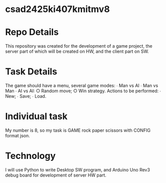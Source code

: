 # csad2425ki407kmitmv8
# Repo Details
This repository was created for the development of a game project, the server part of which will be created on HW, and the client part on SW.

# Task Details
The game should have a menu, several game modes: ∙ Man vs AI ∙ Man vs Man ∙ AI vs AI: ○ Random move; ○ Win strategy. Actions to be performed: ∙ New; ∙ Save; ∙ Load.

# Individual task
My number is 8, so my task is GAME rock paper scissors with CONFIG format json.

# Technology
I will use Python to write Desktop SW program, and Arduino Uno Rev3 debug board for development of server HW part.
